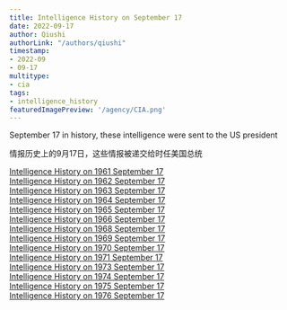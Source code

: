 ```yaml
---
title: Intelligence History on September 17
date: 2022-09-17
author: Qiushi 
authorLink: "/authors/qiushi"
timestamp: 
- 2022-09
- 09-17
multitype: 
- cia
tags: 
- intelligence_history
featuredImagePreview: '/agency/CIA.png'
---
```



September 17 in history, these intelligence were sent to the US president

情报历史上的9月17日，这些情报被递交给时任美国总统

<!--more-->







[Intelligence History on 1961 September 17](/dailybrief/1961-09-17)   
[Intelligence History on 1962 September 17](/dailybrief/1962-09-17)   
[Intelligence History on 1963 September 17](/dailybrief/1963-09-17)   
[Intelligence History on 1964 September 17](/dailybrief/1964-09-17)   
[Intelligence History on 1965 September 17](/dailybrief/1965-09-17)   
[Intelligence History on 1966 September 17](/dailybrief/1966-09-17)   
[Intelligence History on 1968 September 17](/dailybrief/1968-09-17)   
[Intelligence History on 1969 September 17](/dailybrief/1969-09-17)   
[Intelligence History on 1970 September 17](/dailybrief/1970-09-17)   
[Intelligence History on 1971 September 17](/dailybrief/1971-09-17)   
[Intelligence History on 1973 September 17](/dailybrief/1973-09-17)   
[Intelligence History on 1974 September 17](/dailybrief/1974-09-17)   
[Intelligence History on 1975 September 17](/dailybrief/1975-09-17)   
[Intelligence History on 1976 September 17](/dailybrief/1976-09-17)   
